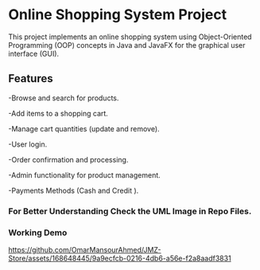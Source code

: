 # Online Shopping System Project
This project implements an online shopping system using Object-Oriented Programming (OOP) concepts in Java and JavaFX for the graphical user interface (GUI).
## Features
-Browse and search for products.  

-Add items to a shopping cart.  

-Manage cart quantities (update and remove).  

-User login.  

-Order confirmation and processing.  

-Admin functionality for product management.  

-Payments Methods (Cash and Credit ).
### For Better Understanding Check the UML Image in Repo Files.

### Working Demo
https://github.com/OmarMansourAhmed/JMZ-Store/assets/168648445/9a9ecfcb-0216-4db6-a56e-f2a8aadf3831
